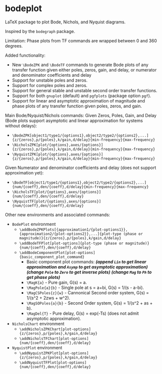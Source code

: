 # bodeplot
LaTeX package to plot Bode, Nichols, and Nyquist diagrams.

Inspired by the `bodegraph` package.

Limitation: Phase plots from TF commands are wrapped between 0 and 360 degrees.

Added functionality:
 - New `\BodeZPK` and `\BodeTF` commands to generate Bode plots of any transfer function given either poles, zeros, gain, and delay, or numerator and denominator coefficients and delay
 - Support for unstable poles and zeros.
 - Support for complex poles and zeros.
 - Support for general stable and unstable second order transfer functions.
 - Support for both `gnuplot` (default) and `pgfplots` (package option `pgf`).
 - Support for linear and asymptotic approximation of magnitude and phase plots of any transfer function given poles, zeros, and gain.

Main Bode/Nyquist/Nichols commands:
Given Zeros, Poles, Gain, and Delay (Bode plots support asymptotic and linear approximation for systems without delays):
 - `\BodeZPK[object1/type1/{options1},object2/type2/{options2},...]{z/{zeros},p/{poles},k/gain,d/delay}{min-frequency}{max-frequency}`
 - `\NicholsZPK[plot/{options},axes/{options}]{z/{zeros},p/{poles},k/gain,d/delay}{min-frequency}{max-frequency}`
 - `\NyquistZPK[plot/{options},axes/{options}]{z/{zeros},p/{poles},k/gain,d/delay}{min-frequency}{max-frequency}`

Given Numerator and denominator coefficients and delay (does not support approximation yet):
 - `\BodeTF[object1/type1/{options1},object2/type2/{options2},...]{num/{coeff},den/{coeff},d/delay}{min-frequency}{max-frequency}`
 - `\NicholsTF[plot/{options},axes/{options}]{num/{coeff},den/{coeff},d/delay}`
 - `\NyquistTF[plot/{options},axes/{options}]{num/{coeff},den/{coeff},d/delay}`
 
Other new environments and associated commands:
 - `BodePlot` environment
    - `\addBodeZPKPlots[{approximation1/{plot-options1}},{approximation2/{plot-options2}},...]{plot-type (phase or magnitude)}{z/{zeros},p/{poles},k/gain,d/delay}`
    - `\addBodeTFPlot[plot-options]{plot-type (phase or magnitude)}{num/{coeff},den/{coeff},d/delay}`
    - `\addBodeComponentPlot[plot-options]{basic_component_plot_command}`
      - Basic component plot commands: ***(append `Lin` to get linear approximation and `Asymp` to get asymptotic approximation)*** ***(change `Pole` to `Zero` to get inverse plots)*** ***(change `Mag` to `Ph` to get phase plots)***
      - `\MagK{a}` - Pure gain, G(s) = a.
      - `\MagPole{a}{b}` - Single pole at s = a+bi, G(s) = 1/(s - a-bi).
      - `\MagCSPoles{z}{w}` - Cannonical Second order system, G(s) = 1/(s^2 + 2zws + w^2).
      - `\MagSOPoles{a}{b}` - Second Order system, G(s) = 1/(s^2 + as + b).
      - `\MagDel{T}` - Pure delay, G(s) = exp(-Ts) (does not admit asymptotic approximation).
 - `NicholsChart` environment
    - `\addNicholsZPKChart[plot-options]{z/{zeros},p/{poles},k/gain,d/delay}`
    - `\addNicholsTFChart[plot-options]{num/{coeff},den/{coeff},d/delay}`
 - `NyquistPlot` environment
    - `\addNyquistZPKPlot[plot-options]{z/{zeros},p/{poles},k/gain,d/delay}`
    - `\addNyquistTFPlot[plot-options]{num/{coeff},den/{coeff},d/delay}`
